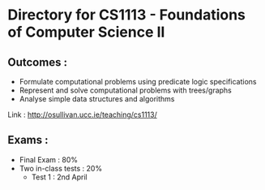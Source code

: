 # Directory for CS1113 - Foundations of Computer Science II

## Outcomes :
- Formulate computational problems using predicate logic specifications
- Represent and solve computational problems with trees/graphs
- Analyse simple data structures and algorithms

Link : http://osullivan.ucc.ie/teaching/cs1113/

## Exams : 
- Final Exam : 80%
- Two in-class tests : 20%
    - Test 1 : 2nd April